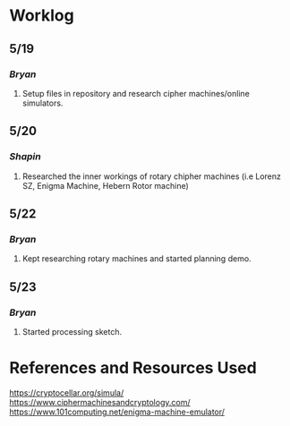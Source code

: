 # Worklog
## 5/19
### ***Bryan***
1. Setup files in repository and research cipher machines/online simulators.

## 5/20
### ***Shapin***
1. Researched the inner workings of rotary chipher machines (i.e Lorenz SZ, Enigma Machine, Hebern Rotor machine)

## 5/22
### ***Bryan***
1. Kept researching rotary machines and started planning demo.

## 5/23
### ***Bryan***
1. Started processing sketch.

# References and Resources Used
https://cryptocellar.org/simula/
https://www.ciphermachinesandcryptology.com/
https://www.101computing.net/enigma-machine-emulator/
